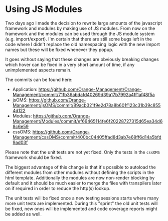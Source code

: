 # Using JS Modules

Two days ago I made the decision to rewrite large amounts of the javascript framework and modules by making use of JS modules. From now on the framework and the modules can be used through the JS module system (e.g. import/export). I'm certain that there are still some bugs left in the code where I didn't replace the old namespacing logic with the new import names but these will be fixed whenever they popup.

It goes without saying that these changes are obviously breaking changes which hover can be fixed in a very short amount of time, if any unimplemented aspects remain.

The commits can be found here:

* Application: https://github.com/Orange-Management/Orange-Management/commit/71fb36abdafd40269d39a17b7992a4ff1af48f5a
* jsOMS: https://github.com/Orange-Management/jsOMS/commit/89acb321f9e2d78a8b601f123c31b39c8554d122
* Modules: https://github.com/Orange-Management/Modules/commit/ef66465114fe6f20228727315d65ea34d68c6e59
* cssOMS: https://github.com/Orange-Management/cssOMS/commit/400bc04405ffad8d3ab7e68ff6d14a5bfd9ad03f

Please note that the unit tests are not yet fixed. Only the tests in the `cssOMS` framework should be fixed.

The biggest advantage of this change is that it's possible to autoload the different modules from other modules without defining the scripts in the html template. Additionally the modules are now non-render blocking by default and it should be much easier to merge the files with transpilers later on if required in order to reduce the http(s) lookup.

The unit tests will be fixed once a new testing sessions starts where many more unit tests are implemented. During this "sprint" the old unit tests will be fixed, new ones will be implemented and code coverage reports might be added as well.